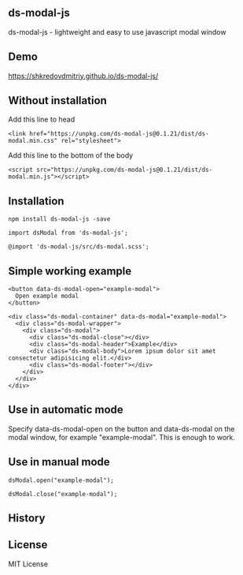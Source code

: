 ## ds-modal-js
ds-modal-js - lightweight and easy to use javascript modal window


## Demo
https://shkredovdmitriy.github.io/ds-modal-js/

## Without installation

Add this line to head
```
<link href="https://unpkg.com/ds-modal-js@0.1.21/dist/ds-modal.min.css" rel="stylesheet">
```
Add this line to the bottom of the body
```
<script src="https://unpkg.com/ds-modal-js@0.1.21/dist/ds-modal.min.js"></script>
```

## Installation
```
npm install ds-modal-js -save
```
```
import dsModal from 'ds-modal-js';
```
```
@import 'ds-modal-js/src/ds-modal.scss';
```
## Simple working example
```
<button data-ds-modal-open="example-modal">
  Open example modal
</button>
```
```
<div class="ds-modal-container" data-ds-modal="example-modal">
  <div class="ds-modal-wrapper">
    <div class="ds-modal">
      <div class="ds-modal-close"></div>
      <div class="ds-modal-header">Example</div>
      <div class="ds-modal-body">Lorem ipsum dolor sit amet consectetur adipisicing elit.</div>
      <div class="ds-modal-footer"></div>
    </div>
  </div>
</div>
```
## Use in automatic mode
Specify data-ds-modal-open on the button and data-ds-modal on the modal window, for example "example-modal". This is enough to work.

## Use in manual mode
```
dsModal.open("example-modal");
```
```
dsModal.close("example-modal");
```

## History

## License
MIT License
